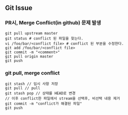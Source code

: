 ## Git Issue

### PR시, Merge Conflict(in github) 문제 발생
```
git pull upstream master
git status # conflict 된 파일을 찾는다.
vi /foo/bar/<conflict file> # conflict 된 부분을 수정한다.
git add /foo/bar/<conflict file>
git commit -m "<comment>"
git pull origin master
git push
```

### git pull, merge conflict
```
git stash // 임시 사항 저장
git pull // pull
git stash pop // 상태를 HEAD로 변경
// 이후 conflict한 파일에서 stream을 선택후, 비선택 내용 제거
git commit -m "conflict가 해결된 파일"
git push
```